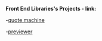 **Front End Libraries's Projects - link:**

-[quote machine](https://a331998513.github.io/practice/quote_machine/)

-[previewer](https://a331998513.github.io/practice/previewer/)
